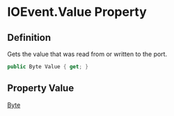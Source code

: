 # IOEvent.Value Property
## Definition

Gets the value that was read from or written to the port.

```c#
public Byte Value { get; }
```

## Property Value

[Byte](https://learn.microsoft.com/en-gb/dotnet/api/System.Byte)
